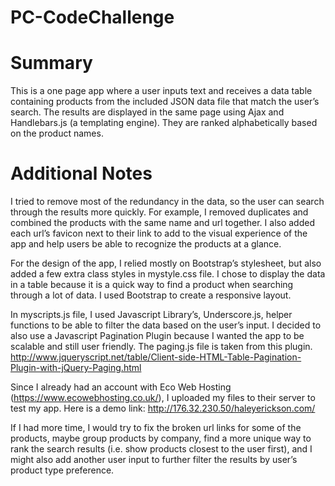 # PC-CodeChallenge

# Summary
This is a one page app where a user inputs text and receives a data table containing products from the included JSON data file that match the user’s search. The results are displayed in the same page using Ajax and Handlebars.js (a templating engine). They are ranked alphabetically based on the product names.

# Additional Notes
I tried to remove most of the redundancy in the data, so the user can search through the results more quickly. For example, I removed duplicates and combined the products with the same name and url together. I also added each url’s favicon next to their link to add to the visual experience of the app and help users be able to recognize the products at a glance.

For the design of the app, I relied mostly on Bootstrap’s stylesheet, but also added a few extra class styles in mystyle.css file. I chose to display the data in a table because it is a quick way to find a product when searching through a lot of data. I used Bootstrap to create a responsive layout.

In myscripts.js file, I used Javascript Library’s, Underscore.js, helper functions to be able to filter the data based on the user’s input. I decided to also use a Javascript Pagination Plugin because I wanted the app to be scalable and still user friendly. The paging.js file is taken from this plugin. http://www.jqueryscript.net/table/Client-side-HTML-Table-Pagination-Plugin-with-jQuery-Paging.html

Since I already had an account with Eco Web Hosting (https://www.ecowebhosting.co.uk/), I uploaded my files to their server to test my app. Here is a demo link: http://176.32.230.50/haleyerickson.com/

If I had more time, I would try to fix the broken url links for some of the products, maybe group products by company, find a more unique way to rank the search results (i.e. show products closest to the user first), and I might also add another user input to further filter the results by user’s product type preference.
